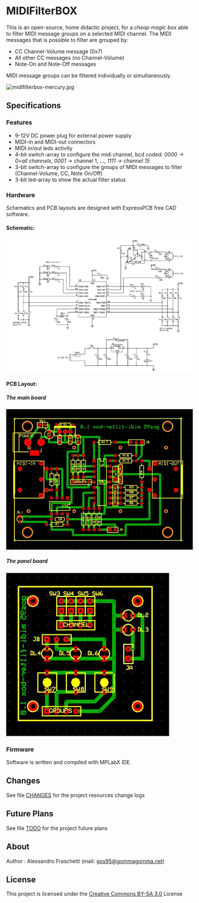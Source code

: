 # MIDIFilterBOX
This is an open-source, home didactic project, for a *cheap magic box* able to filter MIDI message groups on a selected MIDI channel.
The MIDI messages that is possible to filter are grouped by:
- CC Channel-Volume message (0x7)
- All other CC messages (no Channel-Volume)
- Note-On and Note-Off messages

MIDI message groups can be filtered individually or simultaneously.

![midifilterbox-mercury.jpg](images/midifilterbox-mercury.jpg)

## Specifications

### Features
- 9-12V DC power plug for external power supply
- MIDI-in and MIDI-out connectors
- MIDI in/out leds activity
- 4-bit switch-array to configure the midi channel, bcd coded: *0000 -> 0=all channels*, *0001* -> channel 1, ..., *1111 -> channel 15*
- 3-bit switch-array to configure the groups of MIDI messages to filter (Channel-Volume, CC, Note On/Off)
- 3-bit led-array to show the actual filter status

### Hardware
Schematics and PCB layouts are designed with ExpressPCB free CAD software.

#### Schematic:
![board-schematic](hardware/midi-filter-box_sch.jpg)

#### PCB Layout:

##### The main board
![board-pcb](hardware/midi-filter-box_pcb_a.jpg)

##### The panel board
![board-pcb](hardware/midi-filter-box_pcb_b.jpg)

### Firmware
Software is written and compiled with MPLabX IDE.


## Changes
See file [CHANGES](CHANGES.md) for the project resources change logs


## Future Plans
See file [TODO](TODO.md) for the project future plans


## About
Author : Alessandro Fraschetti (mail: [gos95@gommagomma.net](mailto:gos95@gommagomma.net))


## License
This project is licensed under the [Creative Commons BY-SA 3.0](http://creativecommons.org/licenses/by-sa/3.0/) License
